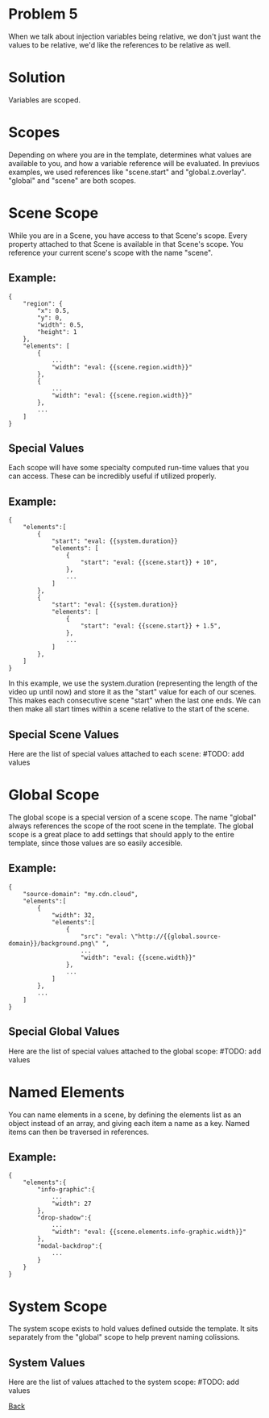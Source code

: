 # Problem 5

When we talk about injection variables being relative, we don't just want the values to be relative, we'd like the references to be relative as well.


# Solution

Variables are scoped.


# Scopes

Depending on where you are in the template, determines what values are available to you, and how a variable reference will be evaluated.  In previuos examples, we used references like "scene.start" and "global.z.overlay".  "global" and "scene" are both scopes.


# Scene Scope

While you are in a Scene, you have access to that Scene's scope.  Every property attached to that Scene is available in that Scene's scope.  You reference your current scene's scope with the name "scene".

## Example:
    {
        "region": {
            "x": 0.5,
            "y": 0,
            "width": 0.5,
            "height": 1
        },
        "elements": [
            {
                ...
                "width": "eval: {{scene.region.width}}"
            },
            {
                ...
                "width": "eval: {{scene.region.width}}"
            },
            ...
        ]
    }

## Special Values

Each scope will have some specialty computed run-time values that you can access.  These can be incredibly useful if utilized properly.

## Example:

    {
        "elements":[
            {
                "start": "eval: {{system.duration}}
                "elements": [
                    {
                        "start": "eval: {{scene.start}} + 10",
                    },
                    ...
                ]
            },
            {
                "start": "eval: {{system.duration}}
                "elements": [
                    {
                        "start": "eval: {{scene.start}} + 1.5",
                    },
                    ...
                ]
            },
        ]
    }

In this example, we use the system.duration (representing the length of the video up until now) and store it as the "start" value for each of our scenes.  This makes each consecutive scene "start" when the last one ends.  We can then make all start times within a scene relative to the start of the scene.

## Special Scene Values

Here are the list of special values attached to each scene:
    #TODO: add values


# Global Scope

The global scope is a special version of a scene scope.  The name "global" always references the scope of the root scene in the template.  The global scope is a great place to add settings that should apply to the entire template, since those values are so easily accesible.

## Example:

    {
        "source-domain": "my.cdn.cloud",
        "elements":[
            {
                "width": 32,
                "elements":[
                    {
                        "src": "eval: \"http://{{global.source-domain}}/background.png\" ",
                        ...
                        "width": "eval: {{scene.width}}"
                    },
                    ...
                ]
            },
            ...
        ]
    }

## Special Global Values
Here are the list of special values attached to the global scope:
    #TODO: add values


# Named Elements

You can name elements in a scene, by defining the elements list as an object instead of an array, and giving each item a name as a key.  Named items can then be traversed in references.

## Example:

    {
        "elements":{
            "info-graphic":{
                ...
                "width": 27
            },
            "drop-shadow":{
                ...
                "width": "eval: {{scene.elements.info-graphic.width}}"
            },
            "modal-backdrop":{
                ...
            }
        }
    }


# System Scope

The system scope exists to hold values defined outside the template.  It sits separately from the "global" scope to help prevent naming colissions.

## System Values
Here are the list of values attached to the system scope:
    #TODO: add values


[Back](https://github.com/CobaltBlueDW/ShotstackElements)